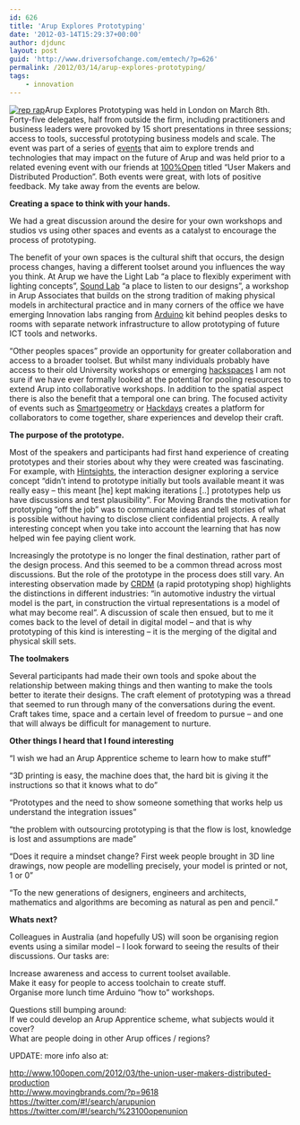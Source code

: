 ```yaml
---
id: 626
title: 'Arup Explores Prototyping'
date: '2012-03-14T15:29:37+00:00'
author: djdunc
layout: post
guid: 'http://www.driversofchange.com/emtech/?p=626'
permalink: /2012/03/14/arup-explores-prototyping/
tags:
    - innovation
---
```


[![](https://i0.wp.com/www.iot.io/wp-content/uploads/2012/03/Screen-shot-2012-03-14-at-15.13.20.png?resize=680%2C422 "rep rap")](https://i0.wp.com/www.iot.io/wp-content/uploads/2012/03/Screen-shot-2012-03-14-at-15.13.20.png)Arup Explores Prototyping was held in London on March 8th. Forty-five delegates, half from outside the firm, including practitioners and business leaders were provoked by 15 short presentations in three sessions; access to tools, successful prototyping business models and scale. The event was part of a series of [events](http://bit.ly/arupexplores "Arup Explores") that aim to explore trends and technologies that may impact on the future of Arup and was held prior to a related evening event with our friends at [100%Open](http://www.100open.com/ "100% Open") titled “User Makers and Distributed Production”. Both events were great, with lots of positive feedback. My take away from the events are below.

**Creating a space to think with your hands.**

We had a great discussion around the desire for your own workshops and studios vs using other spaces and events as a catalyst to encourage the process of prototyping.

The benefit of your own spaces is the cultural shift that occurs, the design process changes, having a different toolset around you influences the way you think. At Arup we have the Light Lab “a place to flexibly experiment with lighting concepts”, [Sound Lab](http://www.arup.com/Services/Acoustic_Consulting/SoundLab_Overview.aspx "Arup Sound Lab") “a place to listen to our designs”, a workshop in Arup Associates that builds on the strong tradition of making physical models in architectural practice and in many corners of the office we have emerging Innovation labs ranging from [Arduino](http://arduinothedocumentary.org/ "Arduino Documentary") kit behind peoples desks to rooms with separate network infrastructure to allow prototyping of future ICT tools and networks.

“Other peoples spaces” provide an opportunity for greater collaboration and access to a broader toolset. But whilst many individuals probably have access to their old University workshops or emerging [hackspaces](https://london.hackspace.org.uk/ "London Hackspace") I am not sure if we have ever formally looked at the potential for pooling resources to extend Arup into collaborative workshops. In addition to the spatial aspect there is also the benefit that a temporal one can bring. The focused activity of events such as [Smartgeometry](http://smartgeometry.org/ "Smartgeometry") or [Hackdays](http://www.driversofchange.com/emtech/2009/01/11/interactive-lighting-workshop/ "Arduino workshop") creates a platform for collaborators to come together, share experiences and develop their craft.

**The purpose of the prototype.**

Most of the speakers and participants had first hand experience of creating prototypes and their stories about why they were created was fascinating. For example, with [Hintsights](http://www.hintsights.com/ "Hintsights"), the interaction designer exploring a service concept “didn’t intend to prototype initially but tools available meant it was really easy – this meant \[he\] kept making iterations \[..\] prototypes help us have discussions and test plausibility”. For Moving Brands the motivation for prototyping “off the job” was to communicate ideas and tell stories of what is possible without having to disclose client confidential projects. A really interesting concept when you take into account the learning that has now helped win fee paying client work.

Increasingly the prototype is no longer the final destination, rather part of the design process. And this seemed to be a common thread across most discussions. But the role of the prototype in the process does still vary. An interesting observation made by [CRDM](http://www.crdm.co.uk/ "CRDM") (a rapid prototyping shop) highlights the distinctions in different industries: “in automotive industry the virtual model is the part, in construction the virtual representations is a model of what may become real”. A discussion of scale then ensued, but to me it comes back to the level of detail in digital model – and that is why prototyping of this kind is interesting – it is the merging of the digital and physical skill sets.

**The toolmakers**

Several participants had made their own tools and spoke about the relationship between making things and then wanting to make the tools better to iterate their designs. The craft element of prototyping was a thread that seemed to run through many of the conversations during the event. Craft takes time, space and a certain level of freedom to pursue – and one that will always be difficult for management to nurture.

**Other things I heard that I found interesting**

“I wish we had an Arup Apprentice scheme to learn how to make stuff”

“3D printing is easy, the machine does that, the hard bit is giving it the instructions so that it knows what to do”

“Prototypes and the need to show someone something that works help us understand the integration issues”

“the problem with outsourcing prototyping is that the flow is lost, knowledge is lost and assumptions are made”

“Does it require a mindset change? First week people brought in 3D line drawings, now people are modelling precisely, your model is printed or not, 1 or 0”

“To the new generations of designers, engineers and architects, mathematics and algorithms are becoming as natural as pen and pencil.”

**Whats next?**

Colleagues in Australia (and hopefully US) will soon be organising region events using a similar model – I look forward to seeing the results of their discussions. Our tasks are:

Increase awareness and access to current toolset available.  
Make it easy for people to access toolchain to create stuff.  
Organise more lunch time Arduino “how to” workshops.

Questions still bumping around:  
If we could develop an Arup Apprentice scheme, what subjects would it cover?  
What are people doing in other Arup offices / regions?

UPDATE: more info also at:

<http://www.100open.com/2012/03/the-union-user-makers-distributed-production>  
<http://www.movingbrands.com/?p=9618>  
<https://twitter.com/#!/search/arupunion>  
<https://twitter.com/#!/search/%23100openunion>